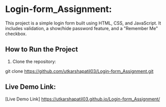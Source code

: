 # Login-form_Assignment: 
This project is a simple login form built using HTML, CSS, and JavaScript. It includes validation, a show/hide password feature, and a "Remember Me" checkbox.

## How to Run the Project

1. Clone the repository:

git clone https://github.com/utkarshapatil03/Login-form_Assignment.git

## Live Demo Link:
[Live Demo Link] https://utkarshapatil03.github.io/Login-form_Assignment/
